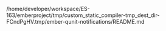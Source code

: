 /home/developer/workspace/ES-163/emberproject/tmp/custom_static_compiler-tmp_dest_dir-FCndPgHV.tmp/ember-qunit-notifications/README.md